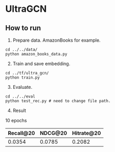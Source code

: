 # UltraGCN

## How to run
1. Prepare data. AmazonBooks for example.
```shell script
cd ../../data/
python amazon_books_data.py
```

2. Train and save embedding.
```shell script
cd ../tf/ultra_gcn/
python train.py
```

3. Evaluate.
```shell script
cd ../../eval
python test_rec.py # need to change file path.
```

4. Result

10 epochs

|Recall@20 |NDCG@20 |Hitrate@20  |
|----      |----    |----        |
|0.0354   |0.0785   |0.2082      |

